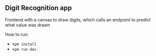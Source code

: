 ## Digit Recognition app

Frontend with a canvas to draw digits, which calls an endpoint to predict what value was drawn

How to run:

- `npm install`
- `npm run dev`
